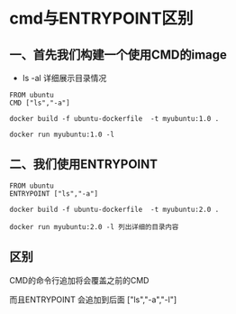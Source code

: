 # cmd与ENTRYPOINT区别

## 一、首先我们构建一个使用CMD的image

- ls -al 详细展示目录情况

```
FROM ubuntu
CMD ["ls","-a"]
```

```
docker build -f ubuntu-dockerfile  -t myubuntu:1.0 .
```

```
docker run myubuntu:1.0 -l
```



## 二、我们使用ENTRYPOINT

```
FROM ubuntu
ENTRYPOINT ["ls","-a"]

docker build -f ubuntu-dockerfile  -t myubuntu:2.0 .

docker run myubuntu:2.0 -l 列出详细的目录内容
```



## 区别

CMD的命令行追加将会覆盖之前的CMD

而且ENTRYPOINT 会追加到后面 ["ls","-a","-l"]



